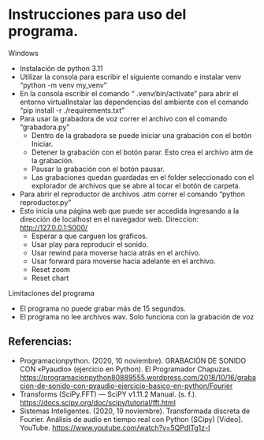 # Instrucciones para uso del programa.

Windows

- Instalación de python 3.11 
- Utilizar la consola para escribir el siguiente comando e instalar venv “python -m venv my_venv”
- En la consola escribir el comando “ .venv/bin/activate” para abrir el entorno virtualInstalar las dependencias del ambiente con el comando “pip install -r ./requirements.txt”
- Para usar la grabadora de voz correr el archivo con el comando “grabadora.py”
  - Dentro de la grabadora se puede iniciar una grabación con el botón Iniciar.
  - Detener la grabación con el botón parar. Esto crea el archivo atm de la grabación.
  - Pausar la grabación con el botón pausar.
  - Las grabaciones quedan guardadas en el folder seleccionado con el explorador de archivos que se abre al tocar el botón de carpeta.
- Para abrir el reproductor de archivos .atm correr el comando “python reproductor.py”
- Esto inicia una página web que puede ser accedida ingresando a la dirección de localhost en el navegador web. Direccion: http://127.0.0.1:5000/
  - Esperar a que carguen los gráficos.
  - Usar play para reproducir el sonido. 
  - Usar rewind para moverse hacia atrás en el archivo.
  - Usar forward para moverse hacia adelante en el archivo.
  - Reset zoom
  - Reset chart

Limitaciones del programa

- El programa no puede grabar más de 15 segundos.
- El programa no lee archivos wav. Solo funciona con la grabación de voz

## Referencias:

- Programacionpython. (2020, 10 noviembre). GRABACIÓN DE SONIDO CON «Pyaudio» (ejercicio en Python). El Programador Chapuzas. https://programacionpython80889555.wordpress.com/2018/10/16/grabacion-de-sonido-con-pyaudio-ejercicio-basico-en-python/Fourier 
- Transforms (SciPy.FFT) — SciPY v1.11.2 Manual. (s. f.). https://docs.scipy.org/doc/scipy/tutorial/fft.html
- Sistemas Inteligentes. (2020, 19 noviembre). Transformada discreta de Fourier. Análisis de audio en tiempo real con Python (SCipy) [Vídeo]. YouTube. https://www.youtube.com/watch?v=5QPdlTg1z-I